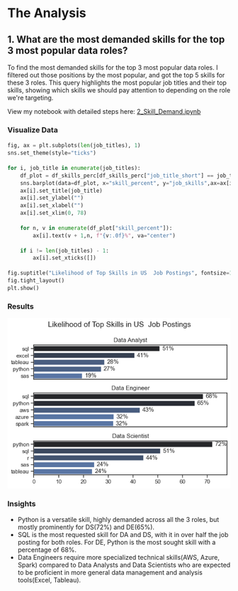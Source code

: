 # The Analysis

## 1. What are the most demanded skills for the top 3 most popular data roles?

To find the most demanded skills for the top 3 most popular data roles. I filtered out those positions by the most popular, and got the top 5 skills for these 3 roles. This query highlights the most popular job titles and their top skills, showing which skills we should pay attention to depending on the role we're targeting.

View my notebook with detailed steps here:
[2_Skill_Demand.ipynb](3_Project\2_Skill_Demand.ipynb)

### Visualize Data

```python
fig, ax = plt.subplots(len(job_titles), 1)
sns.set_theme(style="ticks")

for i, job_title in enumerate(job_titles):
    df_plot = df_skills_perc[df_skills_perc["job_title_short"] == job_title].head(5)
    sns.barplot(data=df_plot, x="skill_percent", y="job_skills",ax=ax[i], hue="skill_count", palette="dark:b_r" , legend=False)
    ax[i].set_title(job_title)
    ax[i].set_ylabel("")
    ax[i].set_xlabel("")
    ax[i].set_xlim(0, 78)
    
    for n, v in enumerate(df_plot["skill_percent"]):
        ax[i].text(v + 1,n, f"{v:.0f}%", va="center")

    if i != len(job_titles) - 1:
        ax[i].set_xticks([])

fig.suptitle("Likelihood of Top Skills in US  Job Postings", fontsize=15)
fig.tight_layout()
plt.show()
```

### Results

![Visualization of Top Skills](3_Project\Images\top_skills.png)

### Insights

- Python is a versatile skill, highly demanded across all the 3 roles, but mostly prominently for DS(72%) and DE(65%).
- SQL is the most requested skill for DA and DS, with it in over half the job posting for both roles. For DE, Python is the most sought skill with a percentage of 68%.
-  Data Engineers require more specialized technical skills(AWS, Azure, Spark) compared to Data Analysts and Data Scientists who are expected to be proficient in more general data management and analysis tools(Excel, Tableau).